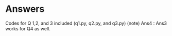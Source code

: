 # Answers
Codes for Q  1,2, and 3 included (q1.py, q2.py, and q3.py)
(note) Ans4 :  Ans3 works for Q4 as well. 
